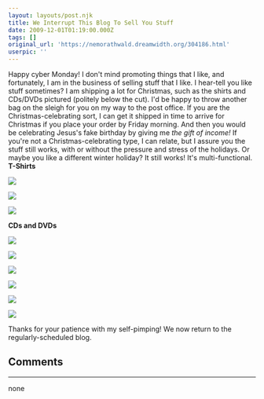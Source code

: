 ```yaml
---
layout: layouts/post.njk
title: We Interrupt This Blog To Sell You Stuff
date: 2009-12-01T01:19:00.000Z
tags: []
original_url: 'https://nemorathwald.dreamwidth.org/304186.html'
userpic: ''
---
```

Happy cyber Monday! I don't mind promoting things that I like, and fortunately, I am in the business of selling stuff that I like. I hear-tell you like stuff sometimes? I am shipping a lot for Christmas, such as the shirts and CDs/DVDs pictured (politely below the cut). I'd be happy to throw another bag on the sleigh for you on my way to the post office. If you are the Christmas-celebrating sort, I can get it shipped in time to arrive for Christmas if you place your order by Friday morning. And then you would be celebrating Jesus's fake birthday by giving me _the gift of income!_ If you're not a Christmas-celebrating type, I can relate, but I assure you the stuff still works, with or without the pressure and stress of the holidays. Or maybe you like a different winter holiday? It still works! It's multi-functional. **T-Shirts**

[![](http://lh3.ggpht.com/_ENXtTKU9j1A/SvTs6_LvXHI/AAAAAAAAHVA/BtF_1Nv2ABc/s400/EPfrontback.png)](http://www.poddisc.com/collections/new/products/escape-pod-t-shirt)

[![](http://lh3.ggpht.com/_ENXtTKU9j1A/SvTs7BT-Q7I/AAAAAAAAHVE/WIOT9Gi2mJI/s400/PCfrontback.png)](http://www.poddisc.com/collections/new/products/podcastle-t-shirt)

[![](http://lh4.ggpht.com/_ENXtTKU9j1A/SvTs7Xnyr9I/AAAAAAAAHVI/I9pOF9kMlDs/s400/PsPfrontback.png)](http://www.poddisc.com/collections/new/products/pseudopod-t-shirt)

**CDs and DVDs**

[![](http://cdn.shopify.com/s/files/1/0013/8682/products/escapepod1through6_medium.jpg?1257554800)](http://www.poddisc.com/collections/multi-disc-sets/products/escape-pod-collections-1-to-6-cd-edition)

[![](http://cdn.shopify.com/s/files/1/0013/8682/products/Drabblecast-set_large_medium.jpg?1257554800)](http://www.poddisc.com/collections/multi-disc-sets/products/drabblecast-seasons-1-to-3)

[![](http://cdn.shopify.com/s/files/1/0013/8682/products/podcastle1_medium.png?1259630067)](http://www.poddisc.com/collections/single-discs/products/podcastle-collection-1)

[![](http://cdn.shopify.com/s/files/1/0013/8682/products/writingexcuses_medium.jpg?1257554800)](http://www.poddisc.com/collections/single-discs/products/writing-excuses-season-1)

[![](http://cdn.shopify.com/s/files/1/0013/8682/products/Regrettably_medium.png?1257554800)](http://www.poddisc.com/collections/multi-disc-sets/products/regrettably-the-best-of-the-geologic-podcast)

[![](http://cdn.shopify.com/s/files/1/0013/8682/products/PolyWeekly_large_medium.jpg?1257554800)](http://www.poddisc.com/collections/single-discs/products/best-of-polyamory-weekly)

Thanks for your patience with my self-pimping! We now return to the regularly-scheduled blog.

## Comments

---

none
